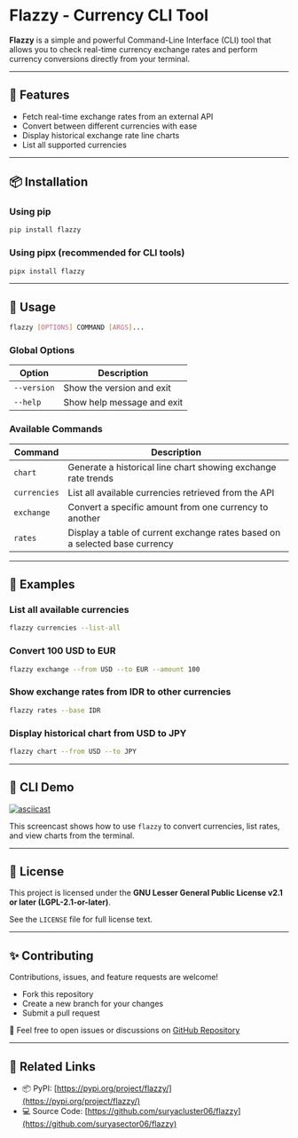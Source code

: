 # Flazzy - Currency CLI Tool

**Flazzy** is a simple and powerful Command-Line Interface (CLI) tool that allows you to check real-time currency exchange rates and perform currency conversions directly from your terminal.

---

## 🔧 Features

- Fetch real-time exchange rates from an external API
- Convert between different currencies with ease
- Display historical exchange rate line charts
- List all supported currencies

---

## 📦 Installation

### Using pip

```bash
pip install flazzy
```

### Using pipx (recommended for CLI tools)

```bash
pipx install flazzy
```

---

## 🚀 Usage

```bash
flazzy [OPTIONS] COMMAND [ARGS]...
```

### Global Options

| Option      | Description                |
| ----------- | -------------------------- |
| `--version` | Show the version and exit  |
| `--help`    | Show help message and exit |

### Available Commands

| Command      | Description                                                                 |
| ------------ | --------------------------------------------------------------------------- |
| `chart`      | Generate a historical line chart showing exchange rate trends               |
| `currencies` | List all available currencies retrieved from the API                        |
| `exchange`   | Convert a specific amount from one currency to another                      |
| `rates`      | Display a table of current exchange rates based on a selected base currency |

---

## 📘 Examples

### List all available currencies

```bash
flazzy currencies --list-all
```

### Convert 100 USD to EUR

```bash
flazzy exchange --from USD --to EUR --amount 100
```

### Show exchange rates from IDR to other currencies

```bash
flazzy rates --base IDR
```

### Display historical chart from USD to JPY

```bash
flazzy chart --from USD --to JPY
```

---

##  🎥 CLI Demo

[![asciicast](https://asciinema.org/a/pUTiGi8yKiWiPFIehZu7RpurO.svg)](https://asciinema.org/a/pUTiGi8yKiWiPFIehZu7RpurO)

This screencast shows how to use `flazzy` to convert currencies, list rates, and view charts from the terminal.

---

## 📄 License

This project is licensed under the **GNU Lesser General Public License v2.1 or later (LGPL-2.1-or-later)**.

See the `LICENSE` file for full license text.

---

## ✨ Contributing

Contributions, issues, and feature requests are welcome!

- Fork this repository
- Create a new branch for your changes
- Submit a pull request

💬 Feel free to open issues or discussions on [GitHub Repository](https://github.com/suryasector06/flazzy)

---

## 🔗 Related Links

- 📦 PyPI: [https://pypi.org/project/flazzy/](https://pypi.org/project/flazzy/)
- 💻 Source Code: [https://github.com/suryacluster06/flazzy](https://github.com/suryasector06/flazzy)
